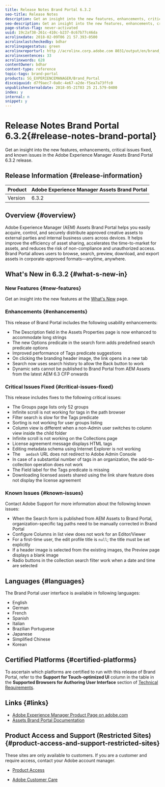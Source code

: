 ```yaml
---
title: Release Notes Brand Portal 6.3.2
seo-title: Release Notes
description: Get an insight into the new features, enhancements, critical issues fixed, and known issues in the Adobe Experience Manager Assets Brand Portal 6.3.2 release.
seo-description: Get an insight into the new features, enhancements, critical issues fixed, and known issues in the Adobe Experience Manager Assets Brand Portal 6.3.2 release.
page-status-flag: never-activated
uuid: 19c2af38-261c-410c-b237-8c67b77c46da
acrolinxdate: 2018-02-09T06 21 57.393-0500
acrolinxlastcheckedby: bdhar
acrolinxpagestatus: green
acrolinxreporturl: http //acrolinx.corp.adobe.com 8031/output/en/brand_portal_release_notes_krs_workflow_6a263b87941bc018_94_report.xml
acrolinxsentences: 33
acrolinxwords: 628
contentOwner: bdhar
content-type: reference
topic-tags: brand-portal
products: SG_EXPERIENCEMANAGER/Brand_Portal
discoiquuid: d7f9aec7-0a8c-4e67-a2de-f5ea7a73ffc0
unpublishexternaldate: 2018-05-21T03 25 21.579-0400
index: y
internal: n
snippet: y
---
```


# Release Notes Brand Portal 6.3.2{#release-notes-brand-portal}

Get an insight into the new features, enhancements, critical issues fixed, and known issues in the Adobe Experience Manager Assets Brand Portal 6.3.2 release.

## Release Information {#release-information}

| Product |Adobe Experience Manager Assets Brand Portal |
|---|---|
| Version |6.3.2 |

## Overview {#overview}

Adobe Experience Manager (AEM) Assets Brand Portal helps you easily acquire, control, and securely distribute approved creative assets to external parties and internal business users across devices. It helps improve the efficiency of asset sharing, accelerates the time-to-market for assets, and reduces the risk of non-compliance and unauthorized access. Brand Portal allows users to browse, search, preview, download, and export assets in corporate-approved formats—anytime, anywhere.

## What's New in 6.3.2 {#what-s-new-in}

### New Features {#new-features}

Get an insight into the new features at the [What's New](../using/whats-new.md) page.

### Enhancements {#enhancements}

This release of Brand Portal includes the following usability enhancements:

* The Description field in the Assets Properties page is now enhanced to accommodate long strings
* The new Options predicate in the search form adds predefined search predicate options
* Improved performance of Tags predicate suggestions
* On clicking the branding header image, the link opens in a new tab
* Search now uses search history to allow the Back button to work
* Dynamic sets cannot be published to Brand Portal from AEM Assets from the latest AEM 6.3 CFP onwards

### Critical Issues Fixed {#critical-issues-fixed}

This release includes fixes to the following critical issues:

* The Groups page lists only 52 groups
* Infinite scroll is not working for tags in the path browser
* Filter search is slow for the Tags predicate
* Sorting is not working for user groups listing
* Column view is different when a non-Admin user switches to column view inside the child folder
* Infinite scroll is not working on the Collections page
* License agreement message displays HTML tags
* Editing metadata schema using Internet Explorer is not working
* The `  aedash` URL does not redirect to Adobe Admin Console
* In case of a substantial number of tags in an organization, the add-to-collection operation does not work
* The Field label for the Tags predicate is missing  
* Downloading licensed assets shared using the link share feature does not display the license agreement

### Known Issues {#known-issues}

Contact Adobe Support for more information about the following known issues:

* When the Search form is published from AEM Assets to Brand Portal, organization-specific tag paths need to be manually corrected in Brand Portal
* Configure Columns in list view does not work for an Editor/Viewer
* For a first-time user, the edit profile title is `null`; the title must be set explicitly
* If a header image is selected from the existing images, the Preview page displays a blank image
* Radio buttons in the collection search filter work when a date and time are selected

## Languages {#languages}

The Brand Portal user interface is available in following languages:

* English
* German
* French
* Spanish
* Italian
* Brazilian Portuguese
* Japanese
* Simplified Chinese
* Korean

## Certified Platforms {#certified-platforms}

To ascertain which platforms are certified to run with this release of Brand Portal, refer to the **Support for Touch-optimized UI** column in the table in the **Supported Browsers for Authoring User Interface** section of [Technical Requirements](https://docs.adobe.com/content/docs/en/aem/6-3/deploy/technical-requirements.html).

## Links {#links}

* [Adobe Experience Manager Product Page on adobe.com](http://www.adobe.com/in/marketing-cloud/experience-manager.html)
* [Assets Brand Portal Documentation](https://helpx.adobe.com/experience-manager/brand-portal/user-guide.html)

## Product Access and Support (Restricted Sites) {#product-access-and-support-restricted-sites}

These sites are only available to customers. If you are a customer and require access, contact your Adobe account manager.

* [](http://daycare.day.com) [Product Access](https://login.marketing.adobe.com)

* [Adobe Customer Care](https://helpx.adobe.com/contact.html)

